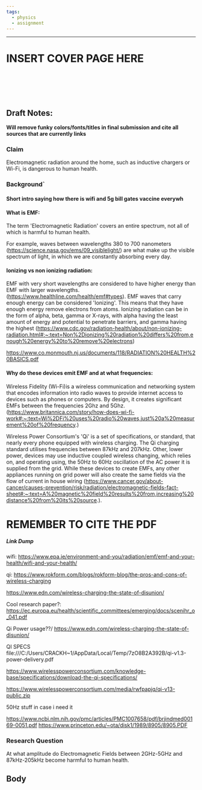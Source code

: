 ```yaml
---
tags:
  - physics
  - assignment
---
```


---


# INSERT COVER PAGE HERE




<br/>
<br/>
<br/>
<br/>





## **Draft Notes:**
**Will remove funky colors/fonts/titles in final submission and cite all sources that are currently links**



### Claim
Electromagnetic radiation around the home, such as inductive chargers or Wi-Fi, is dangerous to human health.



### Background`

#### Short intro saying how there is wifi and 5g bill gates vaccine everywh


#### What is EMF:

The term 'Electromagnetic Radiation' covers an entire spectrum, not all of which is harmful to human health.

For example, waves between wavelengths 380 to 700 nanometers (https://science.nasa.gov/ems/09_visiblelight/) are what make up the visible spectrum of light, in which we are constantly absorbing every day. 



#### Ionizing vs non ionizing radiation: 

EMF with very short wavelengths are considered to have higher energy than EMF with larger wavelengths. (https://www.healthline.com/health/emf#types). EMF waves that carry enough energy can be considered 'Ionizing'.  This means that they have enough energy remove electrons from atoms. 
Ionizing radiation can be in the form of alpha, beta, gamma or X-rays, with alpha having the least amount of energy and potential to penetrate barriers, and gamma having the highest (https://www.cdc.gov/radiation-health/about/non-ionizing-radiation.html#:~:text=Non%2Dionizing%20radiation%20differs%20from,enough%20energy%20to%20remove%20electrons)

https://www.co.monmouth.nj.us/documents/118/RADIATION%20HEALTH%20BASICS.pdf

#### Why do these devices emit EMF and at what frequencies:

Wireless Fidelity (Wi-Fi)is a wireless communication and networking system that encodes information into radio waves to provide internet access to devices such as phones or computers. By design, it creates significant EMFs between the frequencies 2Ghz and 5Ghz. (https://www.britannica.com/story/how-does-wi-fi-work#:~:text=Wi%2DFi%20uses%20radio%20waves,just%20a%20measurement%20of%20frequency.)

Wireless Power Consortium's 'Qi' is a set of specifications, or standard, that nearly every phone equipped with wireless charging. The Qi charging standard utilises frequencies between 87kHz and 207kHz. Other, lower power, devices may use inductive coupled wireless changing, which relies on, and operating using, the 50Hz to 60Hz oscillation of the AC power it is supplied from the grid. While these devices to create EMFs, any other appliances running on grid power will also create the same fields via the flow of current in house wiring (https://www.cancer.gov/about-cancer/causes-prevention/risk/radiation/electromagnetic-fields-fact-sheet#:~:text=A%20magnetic%20field%20results%20from,increasing%20distance%20from%20its%20source.).

# **REMEMBER TO CITE THE PDF**
##### Link Dump
wifi: https://www.epa.ie/environment-and-you/radiation/emf/emf-and-your-health/wifi-and-your-health/


qi: https://www.rokform.com/blogs/rokform-blog/the-pros-and-cons-of-wireless-charging

https://www.edn.com/wireless-charging-the-state-of-disunion/


Cool research paper?: https://ec.europa.eu/health/scientific_committees/emerging/docs/scenihr_o_041.pdf



Qi Power usage??/
https://www.edn.com/wireless-charging-the-state-of-disunion/

QI SPECS
file:///C:/Users/CRACKH~1/AppData/Local/Temp/7zO8B2A392B/qi-v1.3-power-delivery.pdf

https://www.wirelesspowerconsortium.com/knowledge-base/specifications/download-the-qi-specifications/ 


https://www.wirelesspowerconsortium.com/media/rwfpapjq/qi-v13-public.zip


50Hz stuff in case i need it

https://www.ncbi.nlm.nih.gov/pmc/articles/PMC1007658/pdf/brjindmed00169-0051.pdf
https://www.princeton.edu/~ota/disk1/1989/8905/8905.PDF
### Research Question
At what amplitude do Electromagnetic Fields between 2GHz-5GHz and 87kHz-205kHz become harmful to human health. 



## Body













